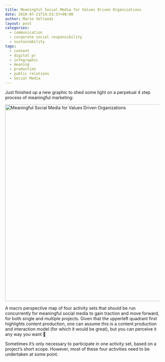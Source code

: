 ```yaml
---
title: Meaningful Social Media for Values Driven Organizations
date: 2010-07-21T14:53:57+00:00
author: Mario Vellandi
layout: post
categories:
  - communication
  - corporate social responsibility
  - sustainability
tags:
  - content
  - digital pr
  - infographic
  - meaning
  - production
  - public relations
  - Social Media
---
```

Just finished up a new graphic to shed some light on a perpetual 4 step process of meaningful marketing:

<a href="http://www.flickr.com/photos/mvellandi/4816540718/" title="Meaningful Social Media for Values Driven Organizations by mvellandi, on Flickr"><img src="http://farm5.static.flickr.com/4142/4816540718_7b9daa940f_z.jpg" width="591" height="640" alt="Meaningful Social Media for Values Driven Organizations" /></a>

A macro perspective map of four activity sets that should be run concurrently for meaningful social media to gain traction and move forward, for both single and multiple projects. Given that the upperleft quadrant first highlights content production, one can assume this is a content production and interaction model (for which it would be great), but you can perceive it any way you want 🙂

Sometimes it&#8217;s only necessary to participate in one activity set, based on a project&#8217;s short scope. However, most of these four activities need to be undertaken at some point.
